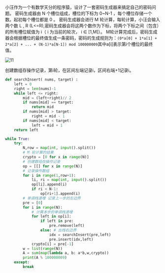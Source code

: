 小汪作为一个有数学天分的程序猿，设计了一套密码生成器来搞定自己的密码问题。
密码生成器由 N 个槽位组成，槽位的下标为 0~N-1 ，每个槽位存储一个数。起初每个槽位都是 0 。
密码生成器会进行 M 轮计算，每轮计算，小汪会输入两个数 L , R (L<=R),密码生成器会将这两个数作为下标，将两个下标之间（包含）的所有槽位赋值为 i（ i 为当前的轮次， i ∈ [1,M]）。
M轮计算完成后，密码生成器会根据槽位的最终值生成一条密码，密码的生成规则为：`(0*a[0] + 1*a[1] + 2*a[2] + ... + (N-1)*a[N-1]) mod 100000009`其中a[i]表示第i个槽位的最终值。 

![11](F:\markdown笔记\刷题\11.jpg)

创建数组存操作记录，第i轮，在区间左端记录i，区间右端+1记录i。 

```python
def searchInsert( nums, target) :
    left = 0
    right = len(nums)-1
    while left <= right:
        mid = (left+right)// 2
        if nums[mid] == target:
            return mid
        if nums[mid] > target:
            right = mid - 1
        if nums[mid] < target:
            left = mid + 1
    return left

while True:
    try:
        N,row = map(int, input().split())
        # M 轮计算的结果
        crypto = [0 for x in range(N)]
        # 创建数组存操作记录
        op = [[] for x in range(N)]
        # 记录操作数组
        for i in range(1,row+1):
            li, ri = map(int, input().split())
            op[li].append(i)
            if ri < N-1:
                op[ri+1].append(i)
        # 单调栈递增 记录上一步的左边界
        pre = [0]
        for i in range(N):
            # 计算本步的单调栈递增
            for left in op[i]:
                if left in pre:
                    pre.remove(left)
                else: # 出栈右边界
                    idx = searchInsert(pre,left)
                    pre.insert(idx,left)
            crypto[i] = pre[-1]
        w = list(range(N))
        A = sum(map(lambda a, b: a*b,w,crypto))
        print(A % 100000009)
    except:
        break
```


